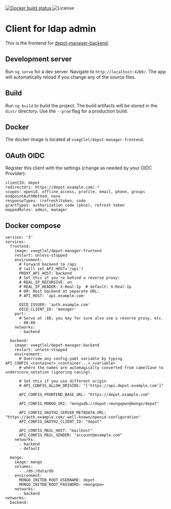 <a href="https://cloud.docker.com/repository/docker/voegtlel/depot-manager-frontend/builds">
  <img src="https://img.shields.io/docker/cloud/build/voegtlel/depot-manager-frontend.svg" alt="Docker build status" />
</a>
<img src="https://img.shields.io/github/license/voegtlel/depot-manager-frontend.svg" alt="License" />

# Client for ldap admin

This is the frontend for [depot-manager-backend](https://github.com/voegtlel/depot-manager-backend).

## Development server

Run `ng serve` for a dev server. Navigate to `http://localhost:4200/`. The app will automatically reload if you change any of the source files.

## Build

Run `ng build` to build the project. The build artifacts will be stored in the `dist/` directory. Use the `--prod` flag for a production build.

## Docker

The docker image is located at `voegtlel/depot-manager-frontend`.

## OAuth OIDC

Register this client with the settings (change as needed by your OIDC Provider):

```
clientId: depot
redirectUri: https://depot.example.com/.*
scopes: openid, offline_access, profile, email, phone, groups
endpointAuthMethod: none
responseTypes: (refresh)token, code
grantTypes: authorization code (pkce), refresh token
mappedRoles: admin, manager
```

## Docker compose

```
version: '3'
services:
  frontend:
    image: voegtlel/depot-manager-frontend
    restart: unless-stopped
    environment:
      # Forward backend to /api
      # (will set API_HOST='/api')
      PROXY_API_HOST: backend
      # Set this if you're behind a reverse proxy:
      # REAL_IP_RECURSIVE: on
      # REAL_IP_HEADER: X-Real-Ip  # default: X-Real-Ip
      # OR: Host backend at separate URL:
      # API_HOST: 'api.example.com'

      OICD_ISSUER: 'auth.example.com'
      OICD_CLIENT_ID: 'manager'
    port:
      # Serve at :80, you may for sure also use a reverse proxy, etc.
      - 80:80
    networks:
      - backend

  backend:
    image: voegtlel/depot-manager-backend
    restart: unless-stopped
    environment:
      # Override any config.yaml variable by typing API_CONFIG_<container>_<container...>_<variable>
      # where the names are automagically converted from camelCase to underscore_notation (ignoring casing).

      # Set this if you use different origin
      # API_CONFIG_ALLOW_ORIGINS: "['https://api.depot.example.com']"

      API_CONFIG_FRONTEND_BASE_URL: "https://depot.example.com"

      API_CONFIG_MONGO_URI: "mongodb://depot:<mongopw>@mongo/depot"

      API_CONFIG_OAUTH2_SERVER_METADATA_URL: "https://auth.example.com/.well-known/openid-configuration"
      API_CONFIG_OAUTH2_CLIENT_ID: "depot"

      API_CONFIG_MAIL_HOST: "mailhost"
      API_CONFIG_MAIL_SENDER: "account@example.com"
    networks:
      - backend
      - default

  mongo:
    image: mongo
    volumes:
      - ./db:/data/db
    environment:
      MONGO_INITDB_ROOT_USERNAME: depot
      MONGO_INITDB_ROOT_PASSWORD: <mongopw>
    networks:
      - backend
networks:
  backend:
```
